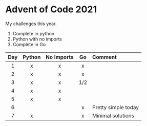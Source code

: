 # Advent of Code 2021

My challenges this year. 
1. Complete in python
2. Python with no imports
3. Complete in Go


Day | Python | No Imports | Go  | Comment |
:-: |:-:     |:-:         |:-:  |:-       |
1   | x      | x          | x   |         |
2   | x      | x          | x   |         |
3   | x      | x          | 1/2 |         |
4   | x      | x          |     |         |
5   | x      | x          |     |         |
6   |        |            | x   | Pretty simple today |
7   | x      |            | x   | Minimal solutions |
